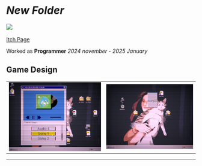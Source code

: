 # *New Folder*

<img src="Images\DAAC-Logo-Vector_Logo.png" width="50%"/>

[Itch Page](https://yrgo-game-creator.itch.io/new-folder)  

Worked as **Programmer**
*2024 november - 2025 January*

## Game Design

<table>
  <tr>
    <td ><img src="Images\Mediaplayer.png"/></td>
     <td ><img src="Images\RightClick.png"/></td>
  </tr>
</table>

---
